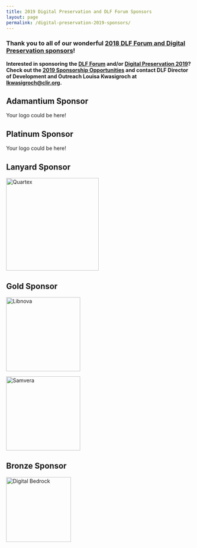 ```yaml
---
title: 2019 Digital Preservation and DLF Forum Sponsors
layout: page
permalink: /digital-preservation-2019-sponsors/
---
```


### **Thank you to all of our wonderful [2018 DLF Forum and Digital Preservation sponsors](https://ndsa.org/digital-preservation-2018-sponsors/)!**


**Interested in sponsoring the [DLF Forum](https://forum2019.diglib.org) and/or [Digital Preservation 2019](https://ndsa.org/meetings/)? Check out the [2019 Sponsorship Opportunities](https://forum2019.diglib.org/sponsorship-opportunities/) and contact DLF Director of Development and Outreach Louisa Kwasigroch at [lkwasigroch@clir.org](mailto:lkwasigroch@clir.org).**

## **Adamantium Sponsor**

Your logo could be here!

## **Platinum Sponsor**

Your logo could be here!

## **Lanyard Sponsor**

[<img alt="Quartex" width="250" src='{{ "/images/sponsors/Quartex_pos_rgb - transparent 1000px w.png"}}'>](https://www.quartexcollections.com/)

## **Gold Sponsor**

[<img alt="Libnova" width="200" src='{{ "/images/sponsors/LIBNOVA-logo.png"}}'>](https://www.libnova.com/en)

[<img alt="Samvera" width="200" src='{{ "/images/sponsors/samvera-fall-TM.jpg"}}'>](https://samvera.org)

## **Bronze Sponsor**

[<img alt="Digital Bedrock" width="175" src='{{ "/images/sponsors/Digital_Bedrock_logoB.eps"}}'>](https://www.digitalbedrock.com)
